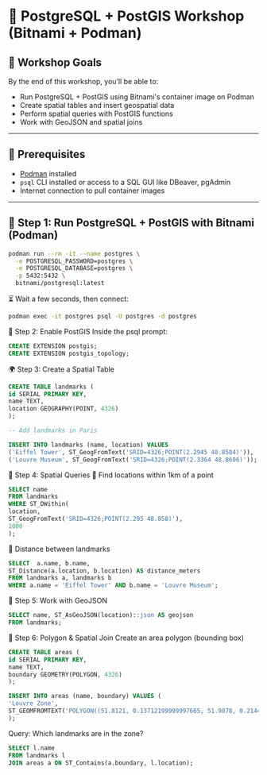 # 🐘 PostgreSQL + PostGIS Workshop (Bitnami + Podman)

## 🧭 Workshop Goals

By the end of this workshop, you’ll be able to:

- Run PostgreSQL + PostGIS using Bitnami's container image on Podman
- Create spatial tables and insert geospatial data
- Perform spatial queries with PostGIS functions
- Work with GeoJSON and spatial joins

---

## 🔧 Prerequisites

- [Podman](https://podman.io/getting-started/installation) installed
- `psql` CLI installed or access to a SQL GUI like DBeaver, pgAdmin
- Internet connection to pull container images

---

## 🚀 Step 1: Run PostgreSQL + PostGIS with Bitnami (Podman)

```bash
podman run --rm -it --name postgres \
  -e POSTGRESQL_PASSWORD=postgres \
  -e POSTGRESQL_DATABASE=postgres \
  -p 5432:5432 \
  bitnami/postgresql:latest
  ```

⏳ Wait a few seconds, then connect:
```bash
podman exec -it postgres psql -U postgres -d postgres
```


🧱 Step 2: Enable PostGIS
Inside the psql prompt:

```sql
CREATE EXTENSION postgis;
CREATE EXTENSION postgis_topology;
```

🌍 Step 3: Create a Spatial Table

```sql
CREATE TABLE landmarks (
id SERIAL PRIMARY KEY,
name TEXT,
location GEOGRAPHY(POINT, 4326)
);

-- Add landmarks in Paris

INSERT INTO landmarks (name, location) VALUES
('Eiffel Tower', ST_GeogFromText('SRID=4326;POINT(2.2945 48.8584)')),
('Louvre Museum', ST_GeogFromText('SRID=4326;POINT(2.3364 48.8606)'));
```

🔎 Step 4: Spatial Queries
📍 Find locations within 1km of a point
```sql
SELECT name
FROM landmarks
WHERE ST_DWithin(
location,
ST_GeogFromText('SRID=4326;POINT(2.295 48.858)'),
1000
);
```


📏 Distance between landmarks

```sql
SELECT  a.name, b.name,
ST_Distance(a.location, b.location) AS distance_meters
FROM landmarks a, landmarks b
WHERE a.name = 'Eiffel Tower' AND b.name = 'Louvre Museum';
```


🧾 Step 5: Work with GeoJSON

```sql
SELECT name, ST_AsGeoJSON(location)::json AS geojson
FROM landmarks;
```

🧭 Step 6: Polygon & Spatial Join
Create an area polygon (bounding box)

```sql
CREATE TABLE areas (
id SERIAL PRIMARY KEY,
name TEXT,
boundary GEOMETRY(POLYGON, 4326)
);

INSERT INTO areas (name, boundary) VALUES (
'Louvre Zone',
ST_GEOMFROMTEXT('POLYGON((51.8121, 0.13712199999997665, 51.9078, 0.21444399999995767))')
);
```

Query: Which landmarks are in the zone?

```sql
SELECT l.name
FROM landmarks l
JOIN areas a ON ST_Contains(a.boundary, l.location);
```